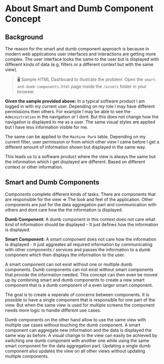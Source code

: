 # About Smart and Dumb Component Concept

## Background
The reason for the smart and dumb component approach is because in modern web applications user interfaces and interactions are getting more complex. The user interface looks the same to the user but is displayed with different kinds of data (e.g. filters or a different context but with the same view).

> 🖥️ Sample HTML Dashboard to illustrate the problem: Open the `smart-and-dumb-components.html` page inside the `/assets` folder in your browser.

**Given the sample provided above:** 
In a typical software product I am logged in with my current user. Depending on my role I may have different permissions then others. For example I may be able to see the `Administration` in the navigation or I dont. But this does not change how the navigation is displayed to me as a user. The same visual styles are applied but I have less information visible for me.

The same can be applied to the `Machine Park` table. Depending on my current filter, user permission or from which other view I came before I get a different amount of information shown but displayed in the same way.

This leads us to a software product where the view is always the same but the information which I get displayed are different. Based on different context or other information.

## Smart and Dumb Components

Components complete different kinds of tasks. There are components that are responsible for the view => The look and feel of the application. Other components are just for the data aggregation part and communication with others and dont care how the the information is displayed. 

**Dumb Component:** A dumb component in this context does not care what kind of information should be displayed - It just defines how the information is displayed.

**Smart Component:** A smart component does not care how the information is displayed - It just aggreates all required information by communicating with other components / services and passes the information to a dumb component which then displays the information to the user. 

A smart component can not exist without one or multiple dumb components. Dumb components can not exist without smart components that provide the information needed. This concept can then even be moved up by combining smart and dumb components to create a new smart component that is a dumb component of a even larger smart component. 

The goal is to create a seperate of concerns between components. It is possible to have a single component that is responsible for one part of the view. But when the same view is used for multiple screens the component needs more logic to handle different use cases. 

Dumb components on the other hand allow to use the same view with multiple use cases without touching the dumb component. A smart component can aggregate new information and the data is displayed the same way as before. A visual change to the view can easily be achieved by switching one dumb component with another one while using the same smart component for the data aggregation part. Updating a single dumb component also updates the view on all other views without updating multiple components.